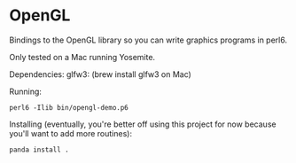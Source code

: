 OpenGL
======

Bindings to the OpenGL library so you can write graphics programs in perl6.

Only tested on a Mac running Yosemite.

Dependencies: glfw3: (brew install glfw3 on Mac)

Running:

    perl6 -Ilib bin/opengl-demo.p6

Installing (eventually, you're better off using this project for now because you'll want to add more routines):

    panda install .
